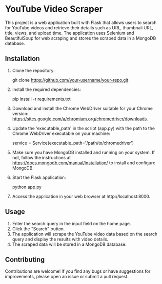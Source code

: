 # YouTube Video Scraper

This project is a web application built with Flask that allows users to search for YouTube videos and retrieve their details such as URL, thumbnail URL, title, views, and upload time. The application uses Selenium and BeautifulSoup for web scraping and stores the scraped data in a MongoDB database.

## Installation

1. Clone the repository:

   git clone https://github.com/your-username/your-repo.git

1. Install the required dependencies:

   pip install -r requirements.txt

2. Download and install the Chrome WebDriver suitable for your Chrome version: https://sites.google.com/a/chromium.org/chromedriver/downloads.

3. Update the 'executable_path' in the script (app.py) with the path to the Chrome WebDriver executable on your machine:

   service = Service(executable_path='/path/to/chromedriver')

4. Make sure you have MongoDB installed and running on your system. If not, follow the instructions at https://docs.mongodb.com/manual/installation/ to install and configure MongoDB.

5. Start the Flask application:

   python app.py

6. Access the application in your web browser at http://localhost:8000.

## Usage
1. Enter the search query in the input field on the home page.
2. Click the "Search" button.
3. The application will scrape the YouTube video data based on the search query and display the results with video details.
4. The scraped data will be stored in a MongoDB database.

## Contributing
Contributions are welcome! If you find any bugs or have suggestions for improvements, please open an issue or submit a pull request.

